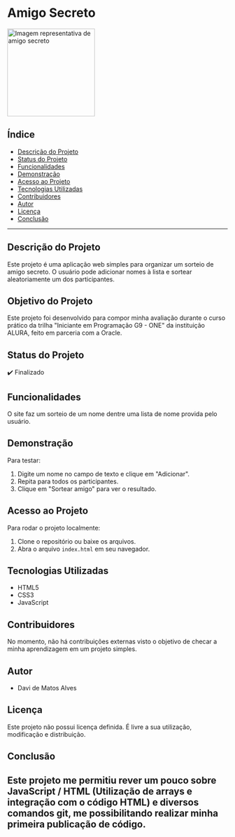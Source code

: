 # Amigo Secreto

<img src="assets/amigo-secreto.png" alt="Imagem representativa de amigo secreto" width="200">

## Índice

- [Descrição do Projeto](#descrição-do-projeto)
- [Status do Projeto](#status-do-projeto)
- [Funcionalidades](#funcionalidades)
- [Demonstração](#demonstração)
- [Acesso ao Projeto](#acesso-ao-projeto)
- [Tecnologias Utilizadas](#tecnologias-utilizadas)
- [Contribuidores](#contribuidores)
- [Autor](#autor)
- [Licença](#licença)
- [Conclusão](#conclusão)

---

## Descrição do Projeto

Este projeto é uma aplicação web simples para organizar um sorteio de amigo secreto. O usuário pode adicionar nomes à lista e sortear aleatoriamente um dos participantes.

## Objetivo do Projeto

Este projeto foi desenvolvido para compor minha avaliação durante o curso prático da trilha "Iniciante em Programação G9 - ONE" da instituição ALURA, feito em parceria com a Oracle.

## Status do Projeto

:heavy_check_mark: Finalizado

## Funcionalidades

O site faz um sorteio de um nome dentre uma lista de nome provida pelo usuário.

## Demonstração

Para testar:
1. Digite um nome no campo de texto e clique em "Adicionar".
2. Repita para todos os participantes.
3. Clique em "Sortear amigo" para ver o resultado.

## Acesso ao Projeto

Para rodar o projeto localmente:
1. Clone o repositório ou baixe os arquivos.
2. Abra o arquivo `index.html` em seu navegador.

## Tecnologias Utilizadas

- HTML5
- CSS3
- JavaScript

## Contribuidores

No momento, não há contribuições externas visto o objetivo de checar a minha aprendizagem em um projeto simples.

## Autor

- Davi de Matos Alves

## Licença

Este projeto não possui licença definida. É livre a sua utilização, modificação e distribuição.

## Conclusão

Este projeto me permitiu rever um pouco sobre JavaScript / HTML (Utilização de arrays e integração com o código HTML) e diversos comandos git, me possibilitando realizar minha primeira publicação de código.
---
